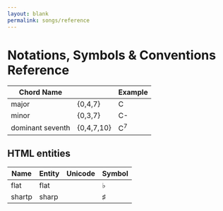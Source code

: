 ```yaml
---
layout: blank
permalink: songs/reference
---
```


Notations, Symbols & Conventions Reference
==========================================

|Chord Name     |           |Example    |
|---------------|-----------|-----------|
|major          |{0,4,7}    |C          |
|minor          |{0,3,7}    |C-         |
|dominant seventh|{0,4,7,10}|C<sup>7</sup>|

HTML entities
-------------

|Name           |Entity     |Unicode    |Symbol     |
|---------------|-----------|-----------|-----------|
|flat           |flat       |           |<span>&flat;</span>     |
|shartp         |sharp      |           |<span>&sharp;</span>    |